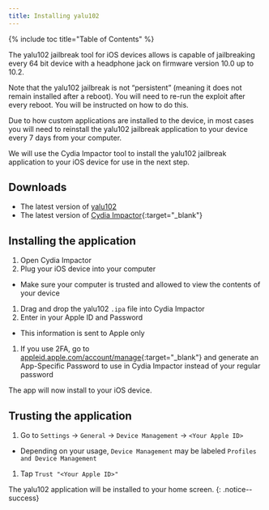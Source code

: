 ```yaml
---
title: Installing yalu102
---
```


{% include toc title="Table of Contents" %}

The yalu102 jailbreak tool for iOS devices allows is capable of jailbreaking every 64 bit device with a headphone jack on firmware version 10.0 up to 10.2.

Note that the yalu102 jailbreak is not “persistent” (meaning it does not remain installed after a reboot). You will need to re-run the exploit after every reboot. You will be instructed on how to do this.

Due to how custom applications are installed to the device, in most cases you will need to reinstall the yalu102 jailbreak application to your device every 7 days from your computer.

We will use the Cydia Impactor tool to install the yalu102 jailbreak application to your iOS device for use in the next step.

## Downloads

- The latest version of [yalu102](https://yalu.qwertyoruiop.com/yalu102_beta7.ipa)
- The latest version of [Cydia Impactor](http://www.cydiaimpactor.com/){:target="_blank"}

## Installing the application

1. Open Cydia Impactor
1. Plug your iOS device into your computer
  - Make sure your computer is trusted and allowed to view the contents of your device
1. Drag and drop the yalu102 `.ipa` file into Cydia Impactor
1. Enter in your Apple ID and Password
  - This information is sent to Apple only
1. If you use 2FA, go to [appleid.apple.com/account/manage](https://appleid.apple.com/account/manage){:target="_blank"} and generate an App-Specific Password to use in Cydia Impactor instead of your regular password

The app will now install to your iOS device.

## Trusting the application

1. Go to `Settings` -> `General` -> `Device Management` -> `<Your Apple ID>`
  - Depending on your usage, `Device Management` may be labeled `Profiles and Device Management`
1. Tap `Trust "<Your Apple ID>"`

The yalu102 application will be installed to your home screen.
{: .notice--success}
